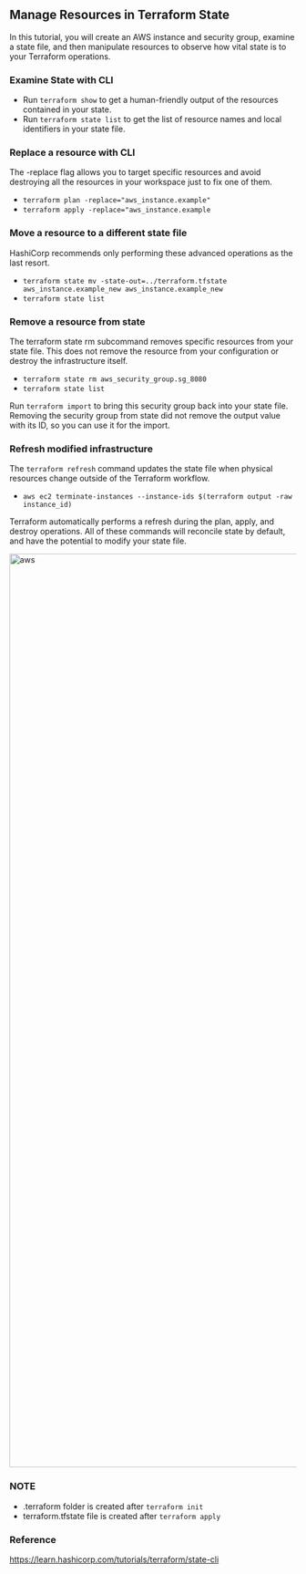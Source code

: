 ## Manage Resources in Terraform State
In this tutorial, you will create an AWS instance and security group, examine a state file, and then manipulate resources to observe how vital state is to your Terraform operations.

### Examine State with CLI
- Run `terraform show` to get a human-friendly output of the resources contained in your state.
- Run `terraform state list` to get the list of resource names and local identifiers in your state file.

### Replace a resource with CLI
The -replace flag allows you to target specific resources and avoid destroying all the resources in your workspace just to fix one of them.
- `terraform plan -replace="aws_instance.example"`
- `terraform apply -replace="aws_instance.example`

### Move a resource to a different state file
HashiCorp recommends only performing these advanced operations as the last resort.
- `terraform state mv -state-out=../terraform.tfstate aws_instance.example_new aws_instance.example_new`
- `terraform state list`

### Remove a resource from state
The terraform state rm subcommand removes specific resources from your state file. This does not remove the resource from your configuration or destroy the infrastructure itself.
- `terraform state rm aws_security_group.sg_8080`
- `terraform state list`

Run `terraform import` to bring this security group back into your state file. Removing the security group from state did not remove the output value with its ID, so you can use it for the import.

### Refresh modified infrastructure
The `terraform refresh` command updates the state file when physical resources change outside of the Terraform workflow.
- `aws ec2 terminate-instances --instance-ids $(terraform output -raw instance_id)`

Terraform automatically performs a refresh during the plan, apply, and destroy operations. All of these commands will reconcile state by default, and have the potential to modify your state file.

<img width="1603" alt="aws" src="https://user-images.githubusercontent.com/33342822/150648933-4845418b-937d-4cd5-93df-596d8306d528.png">

### NOTE
- .terraform folder is created after `terraform init`
- terraform.tfstate file is created after `terraform apply`

### Reference
https://learn.hashicorp.com/tutorials/terraform/state-cli

